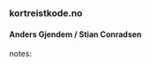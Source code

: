 <style>
    html.takk body {
        background:url("img/avslutning.jpg");
        background-position:center;
        background-size: 100%;
    }
    html.takk h2 {
        background-color: rgba(255,255,255,0.8);
        color: #002776;
    }
    html.takk h3 {
        background-color: rgba(255,255,255,0.8);
        color: #002776;
    }
    html.takk h4 {
        background-color: rgba(255,255,255,0.8);
        color: #002776;
    }
</style>

### kortreistkode.no

#### Anders Gjendem / Stian Conradsen

notes:
